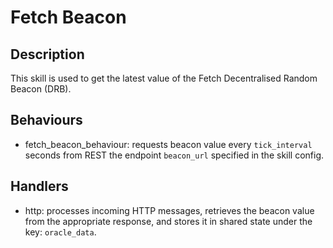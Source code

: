 # Fetch Beacon

## Description

This skill is used to get the latest value of the Fetch Decentralised Random Beacon (DRB).

## Behaviours

* fetch_beacon_behaviour: requests beacon value every `tick_interval` seconds from REST the endpoint `beacon_url` specified in the skill config.

## Handlers

* http: processes incoming HTTP messages, retrieves the beacon value from the appropriate response, and stores it in shared state under the key: `oracle_data`.

